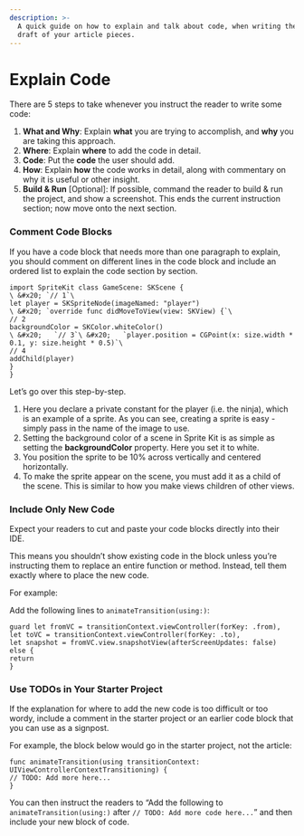 ```yaml
---
description: >-
  A quick guide on how to explain and talk about code, when writing the first
  draft of your article pieces.
---
```


# Explain Code

There are 5 steps to take whenever you instruct the reader to write some code:

1. **What and Why**: Explain **what** you are trying to accomplish, and **why** you are taking this approach.
2. **Where**: Explain **where** to add the code in detail.
3. **Code**: Put the **code** the user should add.
4. **How**: Explain **how** the code works in detail, along with commentary on why it is useful or other insight.
5. **Build & Run** \[Optional]: If possible, command the reader to build & run the project, and show a screenshot. This ends the current instruction section; now move onto the next section.

### **Comment Code Blocks**

If you have a code block that needs more than one paragraph to explain, you should comment on different lines in the code block and include an ordered list to explain the code section by section.

`import SpriteKit class GameScene: SKScene {`\
``\
&#x20; `// 1`\
``\
&#x20; `let player = SKSpriteNode(imageNamed: "player")`\
``\
&#x20; `override func didMoveToView(view: SKView) {`\
``\
&#x20;   `// 2`\
&#x20;   `backgroundColor = SKColor.whiteColor()`\
``\
&#x20;   `// 3`\
&#x20;   `player.position = CGPoint(x: size.width * 0.1, y: size.height * 0.5)`\
``\
&#x20;   `// 4`\
&#x20;   `addChild(player)`\
&#x20; `}`\
`}`

Let’s go over this step-by-step.

1. Here you declare a private constant for the player (i.e. the ninja), which is an example of a sprite. As you can see, creating a sprite is easy - simply pass in the name of the image to use.
2. Setting the background color of a scene in Sprite Kit is as simple as setting the **backgroundColor** property. Here you set it to white.
3. You position the sprite to be 10% across vertically and centered horizontally.
4. To make the sprite appear on the scene, you must add it as a child of the scene. This is similar to how you make views children of other views.

### **Include Only New Code**

Expect your readers to cut and paste your code blocks directly into their IDE.

This means you shouldn’t show existing code in the block unless you’re instructing them to replace an entire function or method. Instead, tell them exactly where to place the new code.

For example:

Add the following lines to `animateTransition(using:)`:

`guard let fromVC = transitionContext.viewController(forKey: .from),` \
`let toVC = transitionContext.viewController(forKey: .to),` \
`let snapshot = fromVC.view.snapshotView(afterScreenUpdates: false) else {`\
&#x20; `return`\
`}`

### **Use TODOs in Your Starter Project**

If the explanation for where to add the new code is too difficult or too wordy, include a comment in the starter project or an earlier code block that you can use as a signpost.

For example, the block below would go in the starter project, not the article:

`func animateTransition(using transitionContext: UIViewControllerContextTransitioning) {` \
&#x20; `// TODO: Add more here...` \
`}`

You can then instruct the readers to “Add the following to `animateTransition(using:)` after `// TODO: Add more code here...`” and then include your new block of code.
